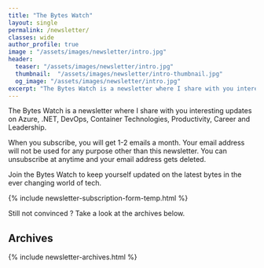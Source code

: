 ```yaml
---
title: "The Bytes Watch"
layout: single
permalink: /newsletter/
classes: wide
author_profile: true
image : "/assets/images/newsletter/intro.jpg"
header:
  teaser: "/assets/images/newsletter/intro.jpg"
  thumbnail:  "/assets/images/newsletter/intro-thumbnail.jpg"
  og_image: "/assets/images/newsletter/intro.jpg"
excerpt: "The Bytes Watch is a newsletter where I share with you interesting updates on Azure, .NET, DevOps, Container Technologies, Productivity, Career and Leadership."
---
```


The Bytes Watch is a newsletter where I share with you interesting updates on Azure, .NET, DevOps, Container Technologies, Productivity, Career and Leadership.

When you subscribe, you will get 1-2 emails a month. Your email address will not be used for any purpose other than this newsletter. You can unsubscribe at anytime and your email address gets deleted.

Join the Bytes Watch to keep yourself updated on the latest bytes in the ever changing world of tech.

{% include newsletter-subscription-form-temp.html %}

Still not convinced ? Take a look at the archives below.

## Archives

{% include newsletter-archives.html %}
